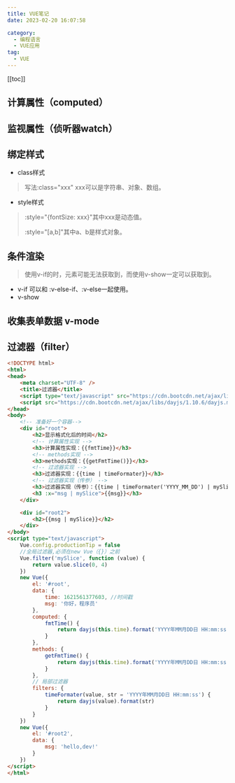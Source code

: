```yaml
---
title: VUE笔记
date: 2023-02-20 16:07:58

category: 
  - 编程语言
  - VUE应用
tag: 
  - VUE
---
```


<!-- more -->
[[toc]]

## 计算属性（computed）


## 监视属性（侦听器watch）

## 绑定样式
- class样式
> 写法:class="xxx" xxx可以是字符串、对象、数组。
- style样式
> :style="{fontSize: xxx}"其中xxx是动态值。
>
>	:style="[a,b]"其中a、b是样式对象。

## 条件渲染
> 使用v-if的时，元素可能无法获取到，而使用v-show一定可以获取到。
- v-if 可以和 :v-else-if、:v-else一起使用。
- v-show

## 收集表单数据 v-mode

## 过滤器（filter）

```html
<!DOCTYPE html>
<html>
<head>
	<meta charset="UTF-8" />
	<title>过滤器</title>
	<script type="text/javascript" src="https://cdn.bootcdn.net/ajax/libs/vue/2.6.14/vue.js"></script>
	<script src="https://cdn.bootcdn.net/ajax/libs/dayjs/1.10.6/dayjs.min.js"></script>
</head>
<body>
	<!-- 准备好一个容器-->
	<div id="root">
		<h2>显示格式化后的时间</h2>
		<!-- 计算属性实现 -->
		<h3>计算属性实现：{{fmtTime}}</h3>
		<!-- methods实现 -->
		<h3>methods实现：{{getFmtTime()}}</h3>
		<!-- 过滤器实现 -->
		<h3>过滤器实现：{{time | timeFormater}}</h3>
		<!-- 过滤器实现（传参） -->
		<h3>过滤器实现（传参）：{{time | timeFormater('YYYY_MM_DD') | mySlice}}</h3>
		<h3 :x="msg | mySlice">{{msg}}</h3>
	</div>

	<div id="root2">
		<h2>{{msg | mySlice}}</h2>
	</div>
</body>
<script type="text/javascript">
	Vue.config.productionTip = false
	//全局过滤器,必须在new Vue（{}）之前
	Vue.filter('mySlice', function (value) {
		return value.slice(0, 4)
	})
	new Vue({
		el: '#root',
		data: {
			time: 1621561377603, //时间戳
			msg: '你好，程序员'
		},
		computed: {
			fmtTime() {
				return dayjs(this.time).format('YYYY年MM月DD日 HH:mm:ss')
			}
		},
		methods: {
			getFmtTime() {
				return dayjs(this.time).format('YYYY年MM月DD日 HH:mm:ss')
			}
		},
		// 局部过滤器
		filters: {
			timeFormater(value, str = 'YYYY年MM月DD日 HH:mm:ss') {
				return dayjs(value).format(str)
			}
		}
	})
	new Vue({
		el: '#root2',
		data: {
			msg: 'hello,dev!'
		}
	})
</script>
</html>
```